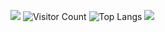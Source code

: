 ![](https://github-readme-stats.vercel.app/api?username=你的Github用户名e&show_icons=true&theme=transparent)
![Visitor Count](https://profile-counter.glitch.me/Raynhu/count.svg)
![Top Langs](https://github-readme-stats.vercel.app/api/top-langs/?username=Raynhu&layout=compact&theme=tokyonight)
![](https://github-readme-activity-graph.cyclic.app/graph?username=Raynhu&theme=dracula)

